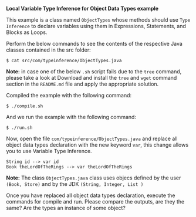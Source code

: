 **Local Variable Type Inference for Object Data Types example**

This example is a class named `ObjectTypes` whose methods should use 
`Type Inference` to declare variables using them in Expressions, Statements, and Blocks as Loops.

Perform the below commands to see the contents of the respective Java classes contained in the src folder:

    $ cat src/com/typeinference/ObjectTypes.java

**Note:** in case one of the below `.sh` script fails due to the `tree` command, please take a look at Download and install the `tree` and `wget` command section in the `README.md` file and apply the appropriate solution.

Compiled the example with the following command:

    $ ./compile.sh

And we run the example with the following command:

    $ ./run.sh
    
Now, open the file `com/typeinference/ObjectTypes.java` and replace all object data types declaration with
the new keyword `var`, this change allows you to use Variable Type Inference.

    String id --> var id
    Book theLordOfTheRings --> var theLordOfTheRings

**Note:** The class `ObjectTypes.java` class uses objecs defined by the user `(Book, Store)` and by the JDK `(String, Integer, List )`  

Once you have replaced all object data types declaration, execute the commands for compile and run. Please compare the outputs, are they the same? 
Are the types an instance of some object?

